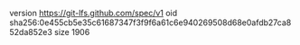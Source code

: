 version https://git-lfs.github.com/spec/v1
oid sha256:0e455cb5e35c61687347f3f9f6a61c6e940269508d68e0afdb27ca852da852e3
size 1906
